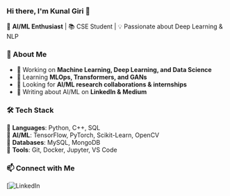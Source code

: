 ### Hi there, I'm Kunal Giri 👋  
🔭 **AI/ML Enthusiast** | 📚 CSE Student | 💡 Passionate about Deep Learning & NLP  

### 🚀 About Me  
- 🔬 Working on **Machine Learning, Deep Learning, and Data Science**  
- 🌱 Learning **MLOps, Transformers, and GANs**  
- 🤝 Looking for **AI/ML research collaborations & internships**  
- 📝 Writing about AI/ML on **LinkedIn & Medium**  

### 🛠 Tech Stack  
🔹 **Languages**: Python, C++, SQL  
🔹 **AI/ML**: TensorFlow, PyTorch, Scikit-Learn, OpenCV  
🔹 **Databases**: MySQL, MongoDB  
🔹 **Tools**: Git, Docker, Jupyter, VS Code   
### 📫 Connect with Me  
[![LinkedIn](https://www.linkedin.com/in/kunal-giri-6b95b6271/)

